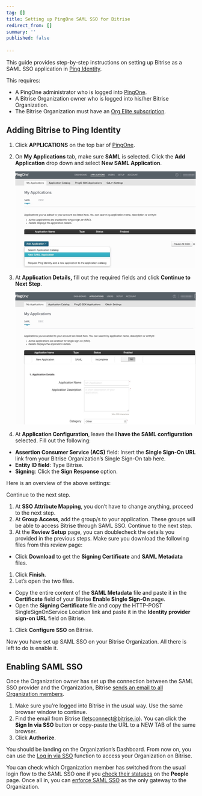 ```yaml
---
tag: []
title: Setting up PingOne SAML SSO for Bitrise
redirect_from: []
summary: ''
published: false

---
```

This guide provides step-by-step instructions on setting up Bitrise as a SAML SSO application in [Ping Identity](https://www.pingidentity.com/en/trials.html).

This requires:

* A PingOne administrator who is logged into [PingOne](https://admin.pingone.com/web-portal/login).
* A Bitrise Organization owner who is logged into his/her Bitrise Organization.
* The Bitrise Organization must have an [Org Elite subscription](https://www.bitrise.io/pricing/teams).

## Adding Bitrise to Ping Identity

1. Click **APPLICATIONS** on the top bar of [PingOne](https://admin.pingone.com/web-portal/login).
2. On **My Applications** tab, make sure **SAML** is selected. Click the **Add Application** drop down and select **New SAML Application**.

	![](/img/new-saml-application-pingone.jpg)

1. At **Application Details,** fill out the required fields and click **Continue to Next Step**.

	![](/img/appdetailspage-pingone.jpg)
2. At **Application Configuration**, leave the **I have the SAML configuration** selected. Fill out the following:

* **Assertion Consumer Service (ACS)** field: Insert the **Single Sign-On URL** link from your Bitrise Organization’s Single Sign-On tab here.
* **Entity ID field**: Type Bitrise.
* **Signing**: Click the **Sign Response** option.

Here is an overview of the above settings:

Continue to the next step.

1. At **SSO Attribute Mapping**, you don’t have to change anything, proceed to the next step.
2. At **Group Access**, add the group/s to your application. These groups will be able to access Bitrise through SAML SSO. Continue to the next step.
3. At the **Review Setup** page, you can doublecheck the details you provided in the previous steps. Make sure you download the following files from this review page:

* Click **Download** to get the **Signing Certificate** and **SAML Metadata** files.

1. Click **Finish**.
2. Let’s open the two files.

* Copy the entire content of the **SAML Metadata** file and paste it in the **Certificate** field of your Bitrise **Enable Single Sign-On** page.
* Open the **Signing Certificate** file and copy the HTTP-POST SingleSignOnService Location link and paste it in the **Identity provider sign-on URL** field on Bitrise.

1. Click **Configure SSO** on Bitrise.

Now you have set up SAML SSO on your Bitrise Organization. All there is left to do is enable it.

## Enabling SAML SSO

Once the Organization owner has set up the connection between the SAML SSO provider and the Organization, Bitrise [sends an email to all Organization members](/getting-started/signing-up-to-bitrise/#signing-up-with-sso).

1. Make sure you’re logged into Bitrise in the usual way. Use the same browser window to continue.
2. Find the email from Bitrise ([letsconnect@bitrise.io](mailto:letsconnect@bitrise.io)). You can click the **Sign In via SSO** button or copy-paste the URL to a NEW TAB of the same browser.
3. Click **Authorize**.

You should be landing on the Organization’s Dashboard. From now on, you can use the [Log in via SSO](https://app.bitrise.io/initiate-saml-sign-in) function to access your Organization on Bitrise.

You can check which Organization member has switched from the usual login flow to the SAML SSO one if you [check their statuses](/team-management/organizations/saml-sso-in-organizations/#checking-saml-sso-statuses-on-bitrise) on the **People** page. Once all in, you can [enforce SAML SSO](/team-management/organizations/saml-sso-in-organizations/#about-saml-sso-enforcement) as the only gateway to the Organization.